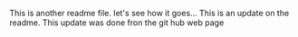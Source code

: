 This is another readme file. let's see how it goes...
This is an update on the readme. This update was done fron the git hub web page
